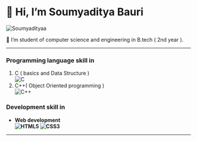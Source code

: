 <h1>👋 Hi, I’m Soumyaditya Bauri</h1>

<p> <img src="https://komarev.com/ghpvc/?username=Soumyadityaa&label=Profile%20views&color=0e75b6&style=flat" alt="Soumyadityaa" />
<br>
 <p>
  🔭 I’m student of computer science and engineering in B.tech ( 2nd year ).
</p>
<hr>
 <h3><b> Programming language skill in </b></h3>

 
   <ol>
     <li>C ( basics and Data Structure )
     <br> <img alt="C" src="https://img.shields.io/badge/C-00599C?style=for-the-badge&logo=c&logoColor=white"/>
     </li>
     <li>C++( Object Oriented  programming )
      <br> <img alt="C++" src="https://img.shields.io/badge/C%2B%2B-00599C?style=for-the-badge&logo=c%2B%2B&logoColor=white" />
     </li>
   </ol>

   
  <h3><b>Development skill in<b></h3>
     <ul>
      <li>
        Web development
         <br>
         <img alt="HTML5" src="https://img.shields.io/badge/HTML5-E34F26?style=for-the-badge&logo=html5&logoColor=white"/> 
         <img alt="CSS3" src="https://img.shields.io/badge/CSS3-1572B6?style=for-the-badge&logo=css3&logoColor=white" /> 
      </li>
    </ul>
<hr>


  
<!---
Soumyadityaa/Soumyadityaa is a ✨ special ✨ repository because its `README.md` (this file) appears on your GitHub profile.
You can click the Preview link to take a look at your changes.
--->
